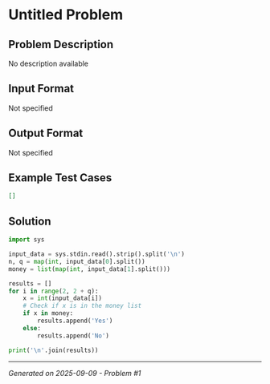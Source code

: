 # Untitled Problem

## Problem Description
No description available

## Input Format
Not specified

## Output Format
Not specified

## Example Test Cases
```json
[]
```

## Solution
```python
import sys

input_data = sys.stdin.read().strip().split('\n')
n, q = map(int, input_data[0].split())
money = list(map(int, input_data[1].split()))

results = []
for i in range(2, 2 + q):
    x = int(input_data[i])
    # Check if x is in the money list
    if x in money:
        results.append('Yes')
    else:
        results.append('No')

print('\n'.join(results))
```

---
*Generated on 2025-09-09 - Problem #1*
